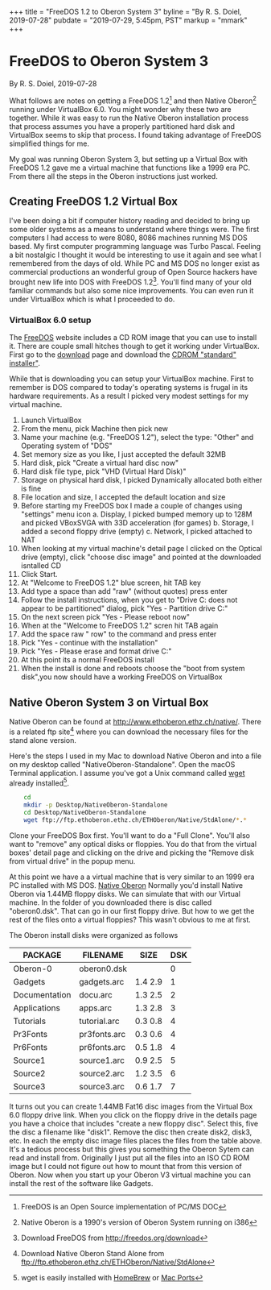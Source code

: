 +++
title = "FreeDOS 1.2 to Oberon System 3"
byline = "By R. S. Doiel, 2019-07-28"
pubdate = "2019-07-29, 5:45pm, PST"
markup = "mmark"
+++


# FreeDOS to Oberon System 3

By R. S. Doiel, 2019-07-28


What follows are notes on getting a FreeDOS 1.2[^1] and 
then Native Oberon[^2] running under VirtualBox 6.0. You might 
wonder why these two are together. While it was
easy to run the Native Oberon installation process that process
assumes you have a properly partitioned hard disk and VirtualBox
seems to skip that process. I found taking advantage of FreeDOS
simplified things for me.

My goal was running Oberon System 3, but setting up a Virtual Box
with FreeDOS 1.2 gave me a virtual machine that functions like a 
1999 era PC. From there all the steps in the Oberon instructions
just worked.

## Creating FreeDOS 1.2 Virtual Box

I've been doing a bit if computer history reading and decided to
bring up some older systems as a means to understand where
things were.  The first computers I had access to were 8080, 8086
machines running MS DOS based. My first computer programming language
was Turbo Pascal. Feeling a bit nostalgic I thought it would be
interesting to use it again and see what I remembered from the days
of old. While PC and MS DOS no longer exist as commercial productions
an wonderful group of Open Source hackers have brought new life into
DOS with FreeDOS 1.2[^3]. You'll find many of your old familiar commands
but also some nice improvements. You can even run it under VirtualBox
which is what I proceeded to do.

### VirtualBox 6.0 setup

The [FreeDOS](https://freedos.org) website includes a CD ROM image
that you can use to install it. There are couple small hitches though
to get it working under VirtualBox. First go to the [download](https://freedos.org/download) page and download the [CDROM "standard" installer"](http://www.freedos.org/download/download/FD12CD.iso).

While that is downloading you can setup your VirtualBox machine.
First to remember is DOS compared to today's operating systems is
frugal in its hardware requirements. As a result I picked very modest
settings for my virtual machine. 

1. Launch VirtualBox
2. From the menu, pick Machine then pick new
3. Name your machine (e.g. "FreeDOS 1.2"), select the type: "Other" and Operating system of "DOS"
4. Set memory size as you like, I just accepted the default 32MB
5. Hard disk, pick "Create a virtual hard disc now"
6. Hard disk file type, pick "VHD (Virtual Hard Disk)"
7. Storage on physical hard disk, I picked Dynamically allocated both either is fine
8. File location and size, I accepted the default location and size
9. Before starting my FreeDOS box I made a couple of changes using "settings" menu icon
    a. Display, I picked bumped memory up to 128M and picked VBoxSVGA with 33D acceleration (for games)
    b. Storage, I added a second floppy drive (empty)
    c. Network, I picked attached to NAT
10. When looking at my virtual machine's detail page I clicked on the Optical drive (empty), click "choose disc image" and pointed at the downloaded isntalled CD
11. Click Start.
12. At "Welcome to FreeDOS 1.2" blue screen, hit TAB key
13. Add type a space than add "raw" (without quotes) press enter
14. Follow the install instructions, when you get to "Drive C: does not appear to be partitioned" dialog, pick "Yes - Partition drive C:"
15. On the next screen pick "Yes - Please reboot now"
16. When at the "Welcome to FreeDOS 1.2" scren hit TAB again
17. Add the space raw " row" to the command and press enter
18. Pick "Yes - continue with the installation"
19. Pick "Yes - Please erase and format drive C:"
20. At this point its a normal FreeDOS install
21. When the install is done and reboots choose the "boot from system disk",you now should have a working FreeDOS on VirtualBox

## Native Oberon System 3 on Virtual Box

Native Oberon can be found at http://www.ethoberon.ethz.ch/native/.
There is a related ftp site[^4] where you can download the necessary
files for the stand alone version. 

Here's the steps I used in my Mac to download Native Oberon and
into a file on my desktop called "NativeOberon-Standalone". Open
the macOS Terminal application. I assume you've got a Unix
command called [wget](https://en.wikipedia.org/wiki/Wget)
already installed[^5].

```bash
    cd
    mkdir -p Desktop/NativeOberon-Standalone
    cd Desktop/NativeOberon-Standalone
    wget ftp://ftp.ethoberon.ethz.ch/ETHOberon/Native/StdAlone/*.*
```

Clone your FreeDOS Box first. You'll want to do a "Full Clone". You'll
also want to "remove" any optical disks or floppies. You do that from
the virtual boxes' detail page and clicking on the drive and picking the
"Remove disk from virtual drive" in the popup menu.

At this point we have a a virtual machine that is very similar to an 
1999 era PC installed with MS DOS.  [Native Oberon](http://www.ethoberon.ethz.ch/native/) Normally you'd install Native Oberon
via 1.44MB floppy disks. We can simulate that with our Virtual machine.
In the folder of you downloaded there is disc called "oberon0.dsk". That
can go in our first floppy drive. But how to we get the rest of the 
files onto a virtual floppies? This wasn't obvious to me at first.

The Oberon install disks were organized as follows

| PACKAGE    | FILENAME     | SIZE  | DSK   |
| ---------- | ------------ | ----- | ----- |
| Oberon-0      | oberon0.dsk  |          | 0 | 
| Gadgets       | gadgets.arc  | 1.4  2.9 | 1 | 
| Documentation | docu.arc     | 1.3  2.5 | 2 | 
| Applications  | apps.arc     | 1.3  2.8 | 3 | 
| Tutorials     | tutorial.arc | 0.3  0.8 | 4 | 
| Pr3Fonts      | pr3fonts.arc | 0.3  0.6 | 4 | 
| Pr6Fonts      | pr6fonts.arc | 0.5  1.8 | 4 | 
| Source1       | source1.arc  | 0.9  2.5 | 5 | 
| Source2       | source2.arc  | 1.2  3.5 | 6 | 
| Source3       | source3.arc  | 0.6  1.7 | 7 | 

It turns out you can create 1.44MB Fat16 disc images from the
Virtual Box 6.0 floppy drive link.  When you click on the floppy
drive in the details page you have a choice that includes "create a new floppy disc". Select this, five the disc a filename like "disk1". Remove
the disc then create disk2, disk3, etc. In each the empty disc image
files places the files from the table above. It's a tedious process
but this gives you something the Oberon Sytem can read and install
from. Originally I just put all the files into an ISO CD ROM image
but I could not figure out how to mount that from this version
of Oberon. Now when you start up your Oberon V3 virtual machine
you can install the rest of the software like Gadgets.


[^1]: FreeDOS is an Open Source implementation of PC/MS DOC

[^2]: Native Oberon is a 1990's version of Oberon System running on i386

[^3]: Download FreeDOS from http://freedos.org/download

[^4]: Download Native Oberon Stand Alone from ftp://ftp.ethoberon.ethz.ch/ETHOberon/Native/StdAlone

[^5]: wget is easily installed with [HomeBrew](https://brew.sh/) or [Mac Ports](https://www.macports.org/)
